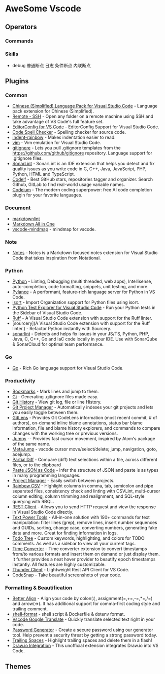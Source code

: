 # AweSome Vscode

## Operators

### Commands

### Skills

* debug 普通断点 日志 条件断点   内联断点

## Plugins

### Common

* [Chinese (Simplified) Language Pack for Visual Studio Code](https://marketplace.visualstudio.com/items?itemName=MS-CEINTL.vscode-language-pack-zh-hans) - Language pack extension for Chinese (Simplified).
* [Remote - SSH](https://marketplace.visualstudio.com/items?itemName=ms-vscode-remote.remote-ssh) - Open any folder on a remote machine using SSH and take advantage of VS Code's full feature set.
* [EditorConfig for VS Code](https://marketplace.visualstudio.com/items?itemName=EditorConfig.EditorConfig) - EditorConfig Support for Visual Studio Code.
* [Code Spell Checker](https://marketplace.visualstudio.com/items?itemName=streetsidesoftware.code-spell-checker) - Spelling checker for source code.
* [indent-rainbow](https://marketplace.visualstudio.com/items?itemName=oderwat.indent-rainbow) - Makes indentation easier to read.
* [vim](https://marketplace.visualstudio.com/items?itemName=vscodevim.vim) - Vim emulation for Visual Studio Code.
* [gitignore](https://marketplace.visualstudio.com/items?itemName=codezombiech.gitignore) - Lets you pull .gitignore templates from the https://github.com/github/gitignore repository. Language support for .gitignore files.
* [SonarLint](https://marketplace.visualstudio.com/items?itemName=SonarSource.sonarlint-vscode) - SonarLint is an IDE extension that helps you detect and fix quality issues as you write code in C, C++, Java, JavaScript, PHP, Python, HTML and TypeScript.
* [Codelf](https://marketplace.visualstudio.com/items?itemName=unbug.codelf) - Best GitHub stars, repositories tagger and organizer. Search Github, GitLab to find real-world usage variable names.
* [Codeium](https://marketplace.visualstudio.com/items?itemName=Codeium.codeium) - The modern coding superpower: free AI code completion plugin for your favorite languages.

### Document

* [markdownlint](https://marketplace.visualstudio.com/items?itemName=DavidAnson.vscode-markdownlint)
* [Markdown All in One](https://marketplace.visualstudio.com/items?itemName=yzhang.markdown-all-in-one)
* [vscode-mindmap](https://marketplace.visualstudio.com/items?itemName=Souche.vscode-mindmap) - mindmap for vscode.

### Note

* [Notes](https://marketplace.visualstudio.com/items?itemName=dionmunk.vscode-notes) - Notes is a Markdown focused notes extension for Visual Studio Code that takes inspiration from Notational.

### Python

* [Python](https://marketplace.visualstudio.com/items?itemName=ms-python.python) - Linting, Debugging (multi threaded, web apps), Intellisense, auto-completion, code formatting, snippets, unit testing, and more.
* [Pylance](https://marketplace.visualstudio.com/items?itemName=ms-python.vscode-pylance) - A performant, feature-rich language server for Python in VS Code.
* [isort](https://marketplace.visualstudio.com/items?itemName=ms-python.isort) - Import Organization support for Python files using isort.
* [Python Test Explorer for Visual Studio Code](https://marketplace.visualstudio.com/items?itemName=LittleFoxTeam.vscode-python-test-adapter) - Run your Python tests in the Sidebar of Visual Studio Code.
* [Ruff](https://marketplace.visualstudio.com/items?itemName=charliermarsh.ruff) - A Visual Studio Code extension with support for the Ruff linter.
* [sourcery](A Visual Studio Code extension with support for the Ruff linter.) - Refactor Python instantly with Sourcery.
* [sonarlint](https://marketplace.visualstudio.com/items?itemName=SonarSource.sonarlint-vscode) - Detects and helps fix issues in your JS/TS, Python, PHP, Java, C, C++, Go and IaC code locally in your IDE. Use with SonarQube & SonarCloud for optimal team performance.

### Go

* [Go](https://marketplace.visualstudio.com/items?itemName=golang.Go) - Rich Go language support for Visual Studio Code.

### Productivity

* [Bookmarks](https://marketplace.visualstudio.com/items?itemName=alefragnani.Bookmarks) - Mark lines and jump to them.
* [Gi](https://marketplace.visualstudio.com/items?itemName=rubbersheep.gi) - Generating .gitignore files made easy.
* [Git History](https://marketplace.visualstudio.com/items?itemName=donjayamanne.githistory) - View git log, file or line History.
* [Git Project Manager](https://marketplace.visualstudio.com/items?itemName=felipecaputo.git-project-manager) - Automatically indexes your git projects and lets you easily toggle between them.
* [GitLens](https://marketplace.visualstudio.com/items?itemName=eamodio.gitlens) - Provides Git CodeLens information (most recent commit, # of authors), on-demand inline blame annotations, status bar blame information, file and blame history explorers, and commands to compare changes with the working tree or previous versions.
* [Jumpy](https://marketplace.visualstudio.com/items?itemName=wmaurer.vscode-jumpy) -- Provides fast cursor movement, inspired by Atom's package of the same name.
* [MetaJump](https://marketplace.visualstudio.com/items?itemName=metaseed.MetaJump) - vscode cursor move/select/delete; jump, navigation, goto, acejump.
* [Partial Diff](https://marketplace.visualstudio.com/items?itemName=ryu1kn.partial-diff) - Compare (diff) text selections within a file, across different files, or to the clipboard
* [Paste JSON as Code](https://marketplace.visualstudio.com/items?itemName=quicktype.quicktype) - Infer the structure of JSON and paste is as types in many programming languages.
* [Project Manager](https://marketplace.visualstudio.com/items?itemName=alefragnani.project-manager) - Easily switch between projects.
* [Rainbow CSV](https://marketplace.visualstudio.com/items?itemName=mechatroner.rainbow-csv) - Highlight columns in comma, tab, semicolon and pipe separated files, consistency check and linting with CSVLint, multi-cursor column editing, column trimming and realignment, and SQL-style querying with RBQL.
* [REST Client](https://marketplace.visualstudio.com/items?itemName=humao.rest-client) - Allows you to send HTTP request and view the response in Visual Studio Code directly.
* [Text Power Tools](https://marketplace.visualstudio.com/items?itemName=qcz.text-power-tools) - All-in-one solution with 190+ commands for text manipulation: filter lines (grep), remove lines, insert number sequences and GUIDs, sorting, change case, converting numbers, generating fake data and more. Great for finding information in logs.
* [Todo Tree](https://marketplace.visualstudio.com/items?itemName=Gruntfuggly.todo-tree) - Custom keywords, highlighting, and colors for TODO comments. As well as a sidebar to view all your current tags.
* [Time Converter](https://marketplace.visualstudio.com/items?itemName=HaaLeo.timing) - Time converter extension to convert timestamps from/to various formats and insert them on demand or just display them. It further provides a neat hover provider to beautify epoch timestamps instantly. All features are highly customizable.
* [Thunder Client](https://marketplace.visualstudio.com/items?itemName=rangav.vscode-thunder-client) - Lightweight Rest API Client for VS Code.
* [CodeSnap](https://marketplace.visualstudio.com/items?itemName=adpyke.codesnap) - Take beautiful screenshots of your code.

### Formatting & Beautification

* [Better Align](https://github.com/viatsko/awesome-vscode#jumpy) - Align your code by colon(:), assignment(=,+=,-=,*=,/=) and arrow(=>). It has additional support for comma-first coding style and trailing comment.
* [shell-format](https://github.com/foxundermoon/vs-shell-format) - shell script & Dockerfile & dotenv format.
* [Vscode Google Translate](https://github.com/viatsko/awesome-vscode#jumpy) - Quickly translate selected text right in your code.
* [Password Generator](https://marketplace.visualstudio.com/items?itemName=ftonato.password-generator) - Create a secure password using our generator tool. Help prevent a security threat by getting a strong password today.
* [Trailing Spaces](https://marketplace.visualstudio.com/items?itemName=shardulm94.trailing-spaces) - Highlight trailing spaces and delete them in a flash!
* [Draw.io Integration](https://marketplace.visualstudio.com/items?itemName=hediet.vscode-drawio) - This unofficial extension integrates Draw.io into VS Code.

## Themes
